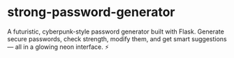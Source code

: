 # strong-password-generator
A futuristic, cyberpunk-style password generator built with Flask. Generate secure passwords, check strength, modify them, and get smart suggestions — all in a glowing neon interface. ⚡
